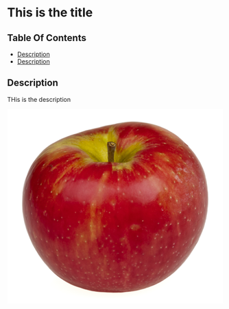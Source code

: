 
 # This is the title

## Table Of Contents
* [Description](#description)
* [Description](#description)
    
## Description
THis is the description

![tis but an apple](./assets/apple.jpg)

